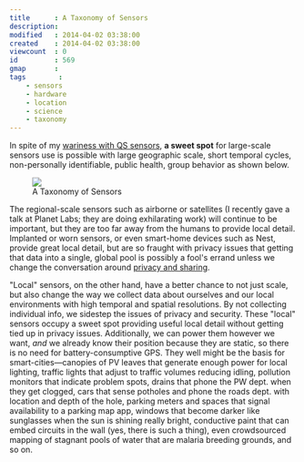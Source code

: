 ```yaml
---
title      : A Taxonomy of Sensors
description:
modified   : 2014-04-02 03:38:00
created    : 2014-04-02 03:38:00
viewcount  : 0
id         : 569
gmap       :
tags        :
    - sensors
    - hardware
    - location
    - science
    - taxonomy
---
```


In spite of my [wariness with QS sensors](Wary-of-Wearables), **a sweet spot** for large-scale sensors use is possible with large geographic scale, short temporal cycles, non-personally identifiable, public health, group behavior as shown below.

<figure>
    <img src="sensors.png">
    <figcaption>A Taxonomy of Sensors</figcaption>
</figure>


The regional-scale sensors such as airborne or satellites (I recently gave a talk at Planet Labs; they are doing exhilarating work) will continue to be important, but they are too far away from the humans to provide local detail. Implanted or worn sensors, or even smart-home devices such as Nest, provide great local detail, but are so fraught with privacy issues that getting that data into a single, global pool is possibly a fool's errand unless we change the conversation around [privacy and sharing](Information-Lifecycle). 

"Local" sensors, on the other hand, have a better chance to not just scale, but also change the way we collect data about ourselves and our local environments with high temporal and spatial resolutions. By not collecting individual info, we sidestep the issues of privacy and security. These "local" sensors occupy a sweet spot providing useful local detail without getting tied up in privacy issues. Additionally, we can power them however we want, *and* we already know their position because they are static, so there is no need for battery-consumptive GPS. They well might be the basis for smart-cities—canopies of PV leaves that generate enough power for local lighting, traffic lights that adjust to traffic volumes reducing idling, pollution monitors that indicate problem spots, drains that phone the PW dept. when they get clogged, cars that sense potholes and phone the roads dept. with location and depth of the hole, parking meters and spaces that signal availability to a parking map app, windows that become darker like sunglasses when the sun is shining really bright, conductive paint that can embed circuits in the wall (yes, there is such a thing), even crowdsourced mapping of stagnant pools of water that are malaria breeding grounds, and so on.
